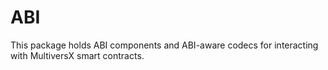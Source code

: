 # ABI

This package holds ABI components and ABI-aware codecs for interacting with MultiversX smart contracts.
